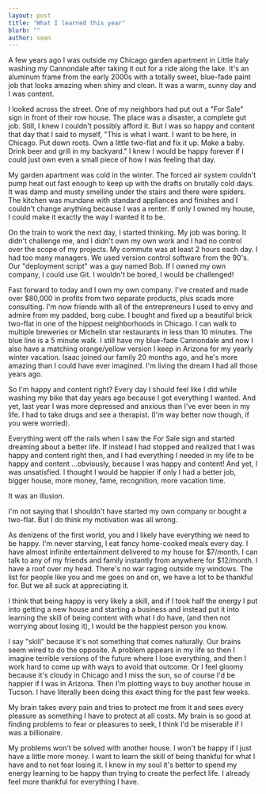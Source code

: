 ```yaml
---
layout: post
title: "What I learned this year"
blurb: ""
author: sean
---
```


A few years ago I was outside my Chicago garden apartment in Little Italy washing my Cannondale after taking it out for a ride along the lake. It's an aluminum frame from the early 2000s with a totally sweet, blue-fade paint job that looks amazing when shiny and clean. It was a warm, sunny day and I was content.

I looked across the street. One of my neighbors had put out a "For Sale" sign in front of their row house. The place was a disaster, a complete gut job. Still, I knew I couldn't possibly afford it. But I was so happy and content that day that I said to myself, "This is what I want. I want to be here, in Chicago. Put down roots. Own a little two-flat and fix it up. Make a baby. Drink beer and grill in my backyard." I knew I would be happy forever if I could just own even a small piece of how I was feeling that day.

My garden apartment was cold in the winter. The forced air system couldn't pump heat out fast enough to keep up with the drafts on brutally cold days. It was damp and musty smelling under the stairs and there were spiders. The kitchen was mundane with standard appliances and finishes and I couldn't change anything because I was a renter. If only I owned my house, I could make it exactly the way I wanted it to be.

On the train to work the next day, I started thinking. My job was boring. It didn't challenge me, and I didn't own my own work and I had no control over the scope of my projects. My commute was at least 2 hours each day. I had too many managers. We used version control software from the 90's. Our "deployment script" was a guy named Bob. If I owned my own company, I could use Git. I wouldn't be bored, I would be challenged!

Fast forward to today and I own my own company. I've created and made over $80,000 in profits from two separate products, plus scads more consulting. I'm now friends with all of the entrepreneurs I used to envy and admire from my padded, borg cube. I bought and fixed up a beautiful brick two-flat in one of the hippest neighborhoods in Chicago. I can walk to multiple breweries or Michelin star restaurants in less than 10 minutes. The blue line is a 5 minute walk. I still have my blue-fade Cannondale and now I also have a matching orange/yellow version I keep in Arizona for my yearly winter vacation. Isaac joined our family 20 months ago, and he's more amazing than I could have ever imagined. I'm living the dream I had all those years ago.

So I'm happy and content right? Every day I should feel like I did while washing my bike that day years ago because I got everything I wanted. And yet, last year I was more depressed and anxious than I've ever been in my life. I had to take drugs and see a therapist. (I'm way better now though, if you were worried).

Everything went off the rails when I saw the For Sale sign and started dreaming about a better life. If instead I had stopped and realized that I was happy and content right then, and I had everything I needed in my life to be happy and content ...obviously, because I was happy and content! And yet, I was unsatisfied. I thought I would be happier if only I had a better job, bigger house, more money, fame, recognition, more vacation time.

It was an illusion.

I'm not saying that I shouldn't have started my own company or bought a two-flat. But I do think my motivation was all wrong.

As denizens of the first world, you and I likely have everything we need to be happy. I'm never starving, I eat fancy home-cooked meals every day. I have almost infinite entertainment delivered to my house for $7/month. I can talk to any of my friends and family instantly from anywhere for $12/month. I have a roof over my head. There's no war raging outside my windows. The list for people like you and me goes on and on, we have a lot to be thankful for. But we all suck at appreciating it.

I think that being happy is very likely a skill, and if I took half the energy I put into getting a new house and starting a business and instead put it into learning the skill of being content with what I do have, (and then not worrying about losing it), I would be the happiest person you know.

I say "skill" because it's not something that comes naturally. Our brains seem wired to do the opposite. A problem appears in my life so then I imagine terrible versions of the future where I lose everything, and then I work hard to come up with ways to avoid that outcome. Or I feel gloomy because it's cloudy in Chicago and I miss the sun, so of course I'd be happier if I was in Arizona. Then I'm plotting ways to buy another house in Tucson. I have literally been doing this exact thing for the past few weeks.

My brain takes every pain and tries to protect me from it and sees every pleasure as something I have to protect at all costs. My brain is so good at finding problems to fear or pleasures to seek, I think I'd be miserable if I was a billionaire.

My problems won't be solved with another house. I won't be happy if I just have a little more money. I want to learn the skill of being thankful for what I have and to not fear losing it. I know in my soul it's better to spend my energy learning to be happy than trying to create the perfect life. I already feel more thankful for everything I have.
